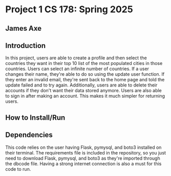 # Project 1 CS 178: Spring 2025
## James Axe

## Introduction
In this project, users are able to create a profile and then select the countries they want in their top 10 list of the most populated cities in those countries. Users can select an infinite number of countries. If a user changes their name, they're able to do so using the update user function. If they enter an invalid email, they're sent back to the home page and told the update failed and to try again. Additionally, users are able to delete their accounts if they don't want their data stored anymore. Users are also able to sign in after making an account. This makes it much simpler for returning users.


## How to Install/Run


## Dependencies
This code relies on the user having Flask, pymysql, and boto3 installed on their terminal. The requirements file is included in the repository, so you just need to download Flask, pymysql, and boto3 as they're imported through the dbcode file. Having a strong internet connection is also a must for this code to run. 

